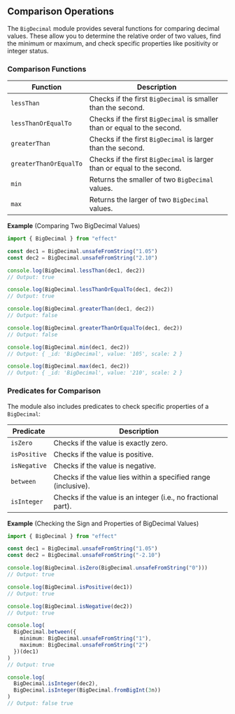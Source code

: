 ## Comparison Operations

The `BigDecimal` module provides several functions for comparing decimal values. These allow you to determine the relative order of two values, find the minimum or maximum, and check specific properties like positivity or integer status.

### Comparison Functions

| Function               | Description                                                              |
| ---------------------- | ------------------------------------------------------------------------ |
| `lessThan`             | Checks if the first `BigDecimal` is smaller than the second.             |
| `lessThanOrEqualTo`    | Checks if the first `BigDecimal` is smaller than or equal to the second. |
| `greaterThan`          | Checks if the first `BigDecimal` is larger than the second.              |
| `greaterThanOrEqualTo` | Checks if the first `BigDecimal` is larger than or equal to the second.  |
| `min`                  | Returns the smaller of two `BigDecimal` values.                          |
| `max`                  | Returns the larger of two `BigDecimal` values.                           |

**Example** (Comparing Two BigDecimal Values)

```ts twoslash
import { BigDecimal } from "effect"

const dec1 = BigDecimal.unsafeFromString("1.05")
const dec2 = BigDecimal.unsafeFromString("2.10")

console.log(BigDecimal.lessThan(dec1, dec2))
// Output: true

console.log(BigDecimal.lessThanOrEqualTo(dec1, dec2))
// Output: true

console.log(BigDecimal.greaterThan(dec1, dec2))
// Output: false

console.log(BigDecimal.greaterThanOrEqualTo(dec1, dec2))
// Output: false

console.log(BigDecimal.min(dec1, dec2))
// Output: { _id: 'BigDecimal', value: '105', scale: 2 }

console.log(BigDecimal.max(dec1, dec2))
// Output: { _id: 'BigDecimal', value: '210', scale: 2 }
```

### Predicates for Comparison

The module also includes predicates to check specific properties of a `BigDecimal`:

| Predicate    | Description                                                    |
| ------------ | -------------------------------------------------------------- |
| `isZero`     | Checks if the value is exactly zero.                           |
| `isPositive` | Checks if the value is positive.                               |
| `isNegative` | Checks if the value is negative.                               |
| `between`    | Checks if the value lies within a specified range (inclusive). |
| `isInteger`  | Checks if the value is an integer (i.e., no fractional part).  |

**Example** (Checking the Sign and Properties of BigDecimal Values)

```ts twoslash
import { BigDecimal } from "effect"

const dec1 = BigDecimal.unsafeFromString("1.05")
const dec2 = BigDecimal.unsafeFromString("-2.10")

console.log(BigDecimal.isZero(BigDecimal.unsafeFromString("0")))
// Output: true

console.log(BigDecimal.isPositive(dec1))
// Output: true

console.log(BigDecimal.isNegative(dec2))
// Output: true

console.log(
  BigDecimal.between({
    minimum: BigDecimal.unsafeFromString("1"),
    maximum: BigDecimal.unsafeFromString("2")
  })(dec1)
)
// Output: true

console.log(
  BigDecimal.isInteger(dec2),
  BigDecimal.isInteger(BigDecimal.fromBigInt(3n))
)
// Output: false true
```

